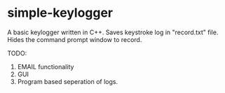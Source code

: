 # simple-keylogger
A basic keylogger written in C++. 
Saves keystroke log in "record.txt" file.
Hides the command prompt window to record.



TODO:
1. EMAIL functionality
2. GUI
3. Program based seperation of logs.
